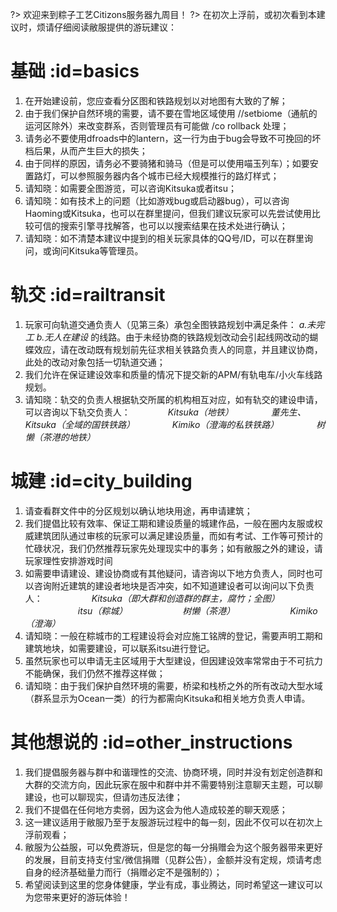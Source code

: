 ?> 欢迎来到粽子工艺Citizons服务器九周目！
?> 在初次上浮前，或初次看到本建议时，烦请仔细阅读敝服提供的游玩建议：　

# 基础 :id=basics

1. 在开始建设前，您应查看分区图和铁路规划以对地图有大致的了解；
2. 由于我们保护自然环境的需要，请不要在雪地区域使用 //setbiome（通航的运河区除外）来改变群系，否则管理员有可能做 /co rollback 处理；
3. 请务必不要使用dfroads中的lantern，这一行为由于bug会导致不可挽回的坏档后果，从而产生巨大的损失；
4. 由于同样的原因，请务必不要骑猪和骑马（但是可以使用喵玉列车）；如要安置路灯，可以参照服务器内各个城市已经大规模推行的路灯样式；
5. 请知晓：如需要全图游览，可以咨询Kitsuka或者itsu；
6. 请知晓：如有技术上的问题（比如游戏bug或启动器bug），可以咨询Haoming或Kitsuka，也可以在群里提问，但我们建议玩家可以先尝试使用比较可信的搜索引擎寻找解答，也可以以搜索结果在技术处进行确认；
7. 请知晓：如不清楚本建议中提到的相关玩家具体的QQ号/ID，可以在群里询问，或询问Kitsuka等管理员。

# 轨交 :id=railtransit

1. 玩家可向轨道交通负责人（见第三条）承包全图铁路规划中满足条件：
   *a.未完工 b.无人在建设*       的线路。由于未经协商的铁路规划改动会引起线网改动的蝴蝶效应，请在改动既有规划前先征求相关铁路负责人的同意，并且建议协商，此处的改动对象包括一切轨道交通；
2. 我们允许在保证建设效率和质量的情况下提交新的APM/有轨电车/小火车线路规划。
3. 请知晓：轨交的负责人根据轨交所属的机构相互对应，如有轨交的建设申请，可以咨询以下轨交负责人：
   　　　　*Kitsuka（地铁）
   　　　　董先生、Kitsuka（全域的国铁铁路）
   　　　　Kimiko（澄海的私铁铁路）
   　　　　树懒（茶港的地铁）*

# 城建 :id=city_building

1. 请查看群文件中的分区规划以确认地块用途，再申请建筑；
2. 我们提倡比较有效率、保证工期和建设质量的城建作品，一般在圈内友服或权威建筑团队通过审核的玩家可以满足建设质量，而如有考试、工作等可预计的忙碌状况，我们仍然推荐玩家先处理现实中的事务；如有敝服之外的建设，请玩家理性安排游戏时间
3. 如需要申请建设、建设协商或有其他疑问，请咨询以下地方负责人，同时也可以咨询附近建筑的建设者地块是否冲突，如不知道建设者可以询问以下负责人：
   　　　　　   *Kitsuka（即大群和创造群的群主，腐竹；全图）
   　　　　　　itsu（粽城）
   　　　　　　树懒（茶港）
   　　　　　　Kimiko（澄海）*
4. 请知晓：一般在粽城市的工程建设将会对应施工铭牌的登记，需要声明工期和建筑地块，如需要建设，可以联系itsu进行登记。
5. 虽然玩家也可以申请无主区域用于大型建设，但因建设效率常常由于不可抗力不能确保，我们仍然不推荐这样做；
6. 请知晓：由于我们保护自然环境的需要，桥梁和栈桥之外的所有改动大型水域（群系显示为Ocean一类）的行为都需向Kitsuka和相关地方负责人申请。

# 其他想说的 :id=other_instructions

1. 我们提倡服务器与群中和谐理性的交流、协商环境，同时并没有划定创造群和大群的交流方向，因此玩家在服中和群中并不需要特别注意聊天主题，可以聊建设，也可以聊现实，但请勿违反法律；
2. 我们不提倡在任何地方卖弱，因为这会为他人造成较差的聊天观感；
3. 这一建议适用于敝服乃至于友服游玩过程中的每一刻，因此不仅可以在初次上浮前观看；
4. 敝服为公益服，可以免费游玩，但是您的每一分捐赠会为这个服务器带来更好的发展，目前支持支付宝/微信捐赠（见群公告），金额并没有定规，烦请考虑自身的经济基础量力而行（捐赠必定不是强制的）；
5. 希望阅读到这里的您身体健康，学业有成，事业腾达，同时希望这一建议可以为您带来更好的游玩体验！
